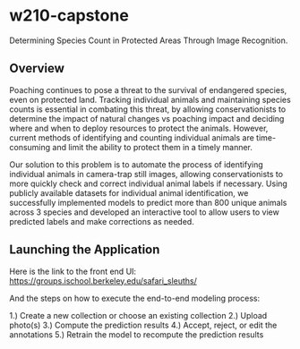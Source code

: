 # w210-capstone
Determining Species Count in Protected Areas Through Image Recognition.

## Overview

Poaching continues to pose a threat to the survival of endangered species, even on protected land. Tracking individual animals and maintaining species counts is essential in combating this threat, by allowing conservationists to determine the impact of natural changes vs poaching impact and deciding where and when to deploy resources to protect the animals. However, current methods of identifying and counting individual animals are time-consuming and limit the ability to protect them in a timely manner.

Our solution to this problem is to automate the process of identifying individual animals in camera-trap still images, allowing conservationists to more quickly check and correct individual animal labels if necessary. Using publicly available datasets for individual animal identification, we successfully implemented models to predict more than 800 unique animals across 3 species and developed an interactive tool to allow users to view predicted labels and make corrections as needed.

## Launching the Application

Here is the link to the front end UI: https://groups.ischool.berkeley.edu/safari_sleuths/

And the steps on how to execute the end-to-end modeling process:

1.) Create a new collection or choose an existing collection
2.) Upload photo(s)
3.) Compute the prediction results
4.) Accept, reject, or edit the annotations
5.) Retrain the model to recompute the prediction results
